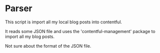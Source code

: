 # Parser

This script is import all my local blog posts into contentful.

It reads some JSON file and uses the 'contentful-management' package to import all my blog posts.

Not sure about the format of the JSON file.